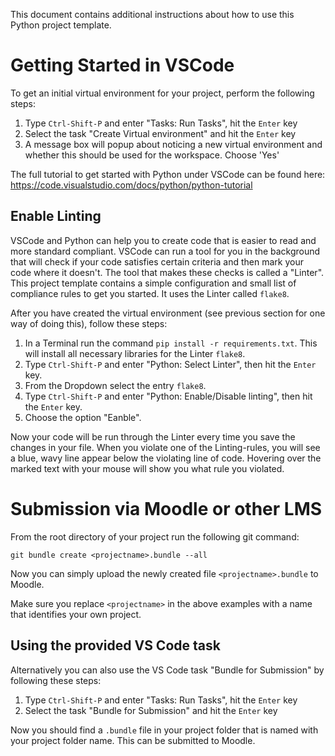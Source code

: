 This document contains additional instructions about how to use this Python
project template.

# Getting Started in VSCode

To get an initial virtual environment for your project, perform the following
steps:

  1. Type `Ctrl-Shift-P` and enter "Tasks: Run Tasks", hit the `Enter` key
  2. Select the task "Create Virtual environment" and hit the `Enter` key
  3. A message box will popup about noticing a new virtual environment and
     whether this should be used for the workspace. Choose 'Yes'

The full tutorial to get started with Python under VSCode can be found here:
https://code.visualstudio.com/docs/python/python-tutorial

## Enable Linting

VSCode and Python can help you to create code that is easier to read and more
standard compliant. VSCode can run a tool for you in the background that will
check if your code satisfies certain criteria and then mark your code where it
doesn't. The tool that makes these checks is called a "Linter". This project
template contains a simple configuration and small list of compliance rules to
get you started. It uses the Linter called `flake8`.

After you have created the virtual environment (see previous section for one
way of doing this), follow these steps:

  1. In a Terminal run the command `pip install -r requirements.txt`. This will
     install all necessary libraries for the Linter `flake8`.
  2. Type `Ctrl-Shift-P` and enter "Python: Select Linter", then hit the `Enter`
     key.
  3. From the Dropdown select the entry `flake8`.
  4. Type `Ctrl-Shift-P` and enter "Python: Enable/Disable linting", then hit the
     `Enter` key.
  5. Choose the option "Eanble".

Now your code will be run through the Linter every time you save the changes in
your file. When you violate one of the Linting-rules, you will see a blue,
wavy line appear below the violating line of code. Hovering over the marked
text with your mouse will show you what rule you violated.

# Submission via Moodle or other LMS

From the root directory of your project run the following git command:

    git bundle create <projectname>.bundle --all

Now you can simply upload the newly created file `<projectname>.bundle` to
Moodle.

Make sure you replace `<projectname>` in the above examples with a name that
identifies your own project.

## Using the provided VS Code task

Alternatively you can also use the VS Code task "Bundle for Submission" by
following these steps:

  1. Type `Ctrl-Shift-P` and enter "Tasks: Run Tasks", hit the `Enter` key
  2. Select the task "Bundle for Submission" and hit the `Enter` key

Now you should find a `.bundle` file in your project folder that is named
with your project folder name. This can be submitted to Moodle.